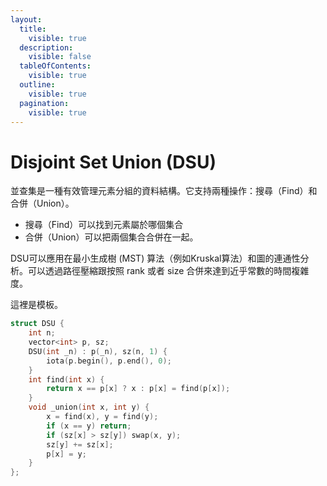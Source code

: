 ```yaml
---
layout:
  title:
    visible: true
  description:
    visible: false
  tableOfContents:
    visible: true
  outline:
    visible: true
  pagination:
    visible: true
---
```


# Disjoint Set Union (DSU)

並查集是一種有效管理元素分組的資料結構。它支持兩種操作：搜尋（Find）和合併（Union）。

* 搜尋（Find）可以找到元素屬於哪個集合
* 合併（Union）可以把兩個集合合併在一起。

DSU可以應用在最小生成樹 (MST) 算法（例如Kruskal算法）和圖的連通性分析。可以透過路徑壓縮跟按照 rank 或者 size 合併來達到近乎常數的時間複雜度。

這裡是模板。

```cpp
struct DSU {
    int n;
    vector<int> p, sz;
    DSU(int _n) : p(_n), sz(n, 1) {
        iota(p.begin(), p.end(), 0);
    }
    int find(int x) {
        return x == p[x] ? x : p[x] = find(p[x]);
    }
    void _union(int x, int y) {
        x = find(x), y = find(y);
        if (x == y) return;
        if (sz[x] > sz[y]) swap(x, y);
        sz[y] += sz[x];
        p[x] = y;
    }
};
```
